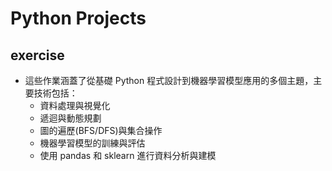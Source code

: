 # Python Projects
## exercise
- 這些作業涵蓋了從基礎 Python 程式設計到機器學習模型應用的多個主題，主要技術包括：
  - 資料處理與視覺化
  - 遞迴與動態規劃
  - 圖的遍歷(BFS/DFS)與集合操作
  - 機器學習模型的訓練與評估
  - 使用 pandas 和 sklearn 進行資料分析與建模
